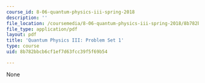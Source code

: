 ```yaml
---
course_id: 8-06-quantum-physics-iii-spring-2018
description: ''
file_location: /coursemedia/8-06-quantum-physics-iii-spring-2018/8b782bbcb6cf1ef7d63fcc39f5f69b54_MIT8_06S18ps1.pdf
file_type: application/pdf
layout: pdf
title: 'Quantum Physics III: Problem Set 1'
type: course
uid: 8b782bbcb6cf1ef7d63fcc39f5f69b54

---
```

None